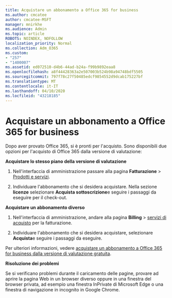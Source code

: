 ```yaml
---
title: Acquistare un abbonamento a Office 365 for business
ms.author: cmcatee
author: cmcatee-MSFT
manager: mnirkhe
ms.audience: Admin
ms.topic: article
ROBOTS: NOINDEX, NOFOLLOW
localization_priority: Normal
ms.collection: Adm_O365
ms.custom:
- "257"
- "1400007"
ms.assetid: ed072510-d4b6-44ad-b24a-f99b9892eaa8
ms.openlocfilehash: a8f44428363a2e507003b524b98a94748bdf5505
ms.sourcegitcommit: 797f78c27f50485edcf9854552d9dcab175227bf
ms.translationtype: MT
ms.contentlocale: it-IT
ms.lasthandoff: 04/10/2020
ms.locfileid: "43218185"
---
```

# <a name="buy-a-subscription-to-office-365-for-business"></a>Acquistare un abbonamento a Office 365 for business

Dopo aver provato Office 365, si è pronti per l'acquisto. Sono disponibili due opzioni per l'acquisto di Office 365 dalla versione di valutazione:
  
 **Acquistare lo stesso piano della versione di valutazione**
  
1. Nell'interfaccia di amministrazione passare alla pagina **Fatturazione** \> [Prodotti e servizi](https://go.microsoft.com/fwlink/p/?linkid=842054).

2. Individuare l'abbonamento che si desidera acquistare. Nella sezione **licenze** selezionare **Acquista sottoscrizione**e seguire i passaggi da eseguire per il check-out.

**Acquistare un abbonamento diverso**
  
1. Nell'interfaccia di amministrazione, andare alla pagina **Billing** \> [servizi di acquisto](https://go.microsoft.com/fwlink/p/?linkid=868433) per la fatturazione.

3. Individuare l'abbonamento che si desidera acquistare, selezionare **Acquista**e seguire i passaggi da eseguire.

Per ulteriori informazioni, vedere [acquistare un abbonamento a Office 365 for business dalla versione di valutazione gratuita](https://docs.microsoft.com/office365/admin/subscriptions-and-billing/buy-a-subscription-from-your-free-trial).

**Risoluzione dei problemi**

Se si verificano problemi durante il caricamento delle pagine, provare ad aprire la pagina Web in un browser diverso oppure in una finestra del browser privata, ad esempio una finestra InPrivate di Microsoft Edge o una finestra di navigazione in incognito in Google Chrome.
